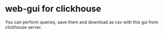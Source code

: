 # web-gui for clickhouse
You can perform queries, save them and download as csv with this gui from clickhouse server. 
